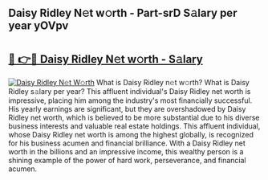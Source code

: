 ## Daisy Ridley N𝚎t w𝚘rth - Part-srD S𝚊lary per year yOVpv

# <h2><a href="http://gc51x8.nevu.top/?p=Daisy+Ridley">🔗 👉🔴 Daisy Ridley N𝚎t w𝚘rth - S𝚊lary</a></h2>

[![Daisy Ridley N𝚎t W𝚘rth](https://i.imgur.com/Oavwk0R.jpeg)](http://gc51x8.nevu.top/?p=Daisy+Ridley)
What is Daisy Ridley n𝚎t w𝚘rth? What is Daisy Ridley s𝚊lary per year?
This affluent individual's Daisy Ridley net worth is impressive, placing him among the industry's most financially successful. His yearly earnings are significant, but they are overshadowed by Daisy Ridley net worth, which is believed to be more substantial due to his diverse business interests and valuable real estate holdings. This affluent individual, whose Daisy Ridley net worth is among the highest globally, is recognized for his business acumen and financial brilliance. With a Daisy Ridley net worth in the billions and an impressive income, this wealthy person is a shining example of the power of hard work, perseverance, and financial acumen.

